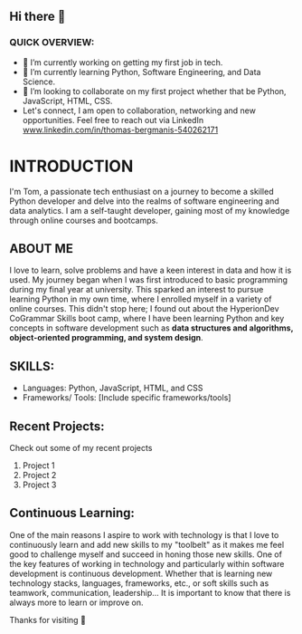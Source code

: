## Hi there 👋

### QUICK OVERVIEW: 
- 🔭 I’m currently working on getting my first job in tech.
- 🌱 I’m currently learning Python, Software Engineering, and Data Science.
- 👯 I’m looking to collaborate on my first project whether that be Python, JavaScript, HTML, CSS.
- Let's connect, I am open to collaboration, networking and new opportunities. Feel free to reach out via LinkedIn www.linkedin.com/in/thomas-bergmanis-540262171

# INTRODUCTION
I'm Tom, a passionate tech enthusiast on a journey to become a skilled Python developer and delve into the realms of software engineering and data analytics. I am a self-taught developer, gaining most of my knowledge through online courses and bootcamps. 

## ABOUT ME
I love to learn, solve problems and have a keen interest in data and how it is used. My journey began when I was first introduced to basic programming during my final year at university. This sparked an interest to pursue learning Python in my own time, where I enrolled myself in a variety of online courses. This didn't stop here; I found out about the HyperionDev CoGrammar Skills boot camp, where I have been learning Python and key concepts in software development such as **data structures and algorithms, object-oriented programming, and system design**.

## SKILLS:
- Languages: Python, JavaScript, HTML, and CSS
- Frameworks/ Tools: [Include specific frameworks/tools]

## Recent Projects:

Check out some of my recent projects

1. Project 1
2. Project 2
3. Project 3

## Continuous Learning:
One of the main reasons I aspire to work with technology is that I love to continuously learn and add new skills to my "toolbelt" as it makes me feel good to challenge myself and succeed in honing those new skills. 
One of the key features of working in technology and particularly within software development is continuous development. Whether that is learning new technology stacks, languages, frameworks, etc., or soft skills such as teamwork, communication, leadership... It is important to know that there is always more to learn or improve on.


Thanks for visiting 👋


